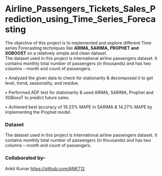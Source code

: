 # Airline_Passengers_Tickets_Sales_Prediction_using_Time_Series_Forecasting
The objective of this project is to implemented and  explore different Time series Forecasting techniques like **ARIMA, SARIMA, PROPHET and XGBOOST** on a relatively simple and clean dataset.   
The dataset used in this project is International airline passengers dataset. It contains monthly total number of passengers (in thousands) and has two columns – month and count of passengers.

• Analyzed the given data to check for stationarity & decomposed it to get level, trend, seasonality, and residue.

• Performed ADF test for stationarity & used ARIMA, SARIMA, Prophet and XGBoosT to predict future sales.

• Achieved best accuracy of 19.23% MAPE in SARIMA & 14.27% MAPE by implementing the Prophet model.

### Dataset

The dataset used in this project is International airline passengers dataset. It contains monthly total number of passengers (in thousands) and has two columns – month and count of passengers.

### Collaborated by-
Ankit Kumar https://github.com/ANKT12
